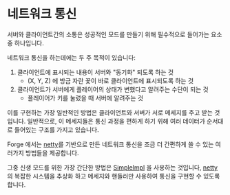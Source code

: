 네트워크 통신
==========

서버와 클라이언트간의 소통은 성공적인 모드를 만들기 위해 필수적으로 들어가는 요소중 하나입니다.

네트워크 통신을 하는데에는 두 주 목적이 있습니다:

1. 클라이언트에 표시되는 내용이 서버와 "동기화" 되도록 하는 것
   - (X, Y, Z) 에 방금 자란 꽃이 바로 클라이언트에 표시되도록 하는 것
2. 클라이언트가 서버에게 플레이어의 상태가 변했다고 알려주는 수단이 되는 것
   - 플레이어가 키를 눌렀을 때 서버에 알려주는 것

이를 구현하는 가장 일반적인 방법은 클라이언트와 서버가 서로 메세지를 주고 받는 것입니다. 일반적으로, 이 메세지들은 통신 과정을 편하게 하기 위해 여러 데이터가 순서대로 들어있는 구조를 가지고 있습니다.

Forge 에서는 [netty][]를 기반으로 만든 네트워크 통신을 조금 더 간편하게 쓸 수 있는 여러가지 방법들을 제공합니다.

그중 신생 모드를 위한 가장 간단한 방법은 [SimpleImpl][channel] 을 사용하는 것입니다, [netty][] 의 복잡한 시스템을 추상화 하고 메세지와 핸들러만 사용하여 통신을 구현할 수 있도록 합니다.

[netty]: https://netty.io "Netty 공식 사이트"
[channel]: ./simpleimpl.md "SimpleImpl 이란?"
